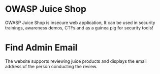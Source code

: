 # OWASP Juice Shop
OWASP Juice Shop is insecure web application, It can be used in security trainings, awareness demos, CTFs and as a guinea pig for security tools! 
# Find Admin Email
The website supports reviewing juice products and displays the email address of the person conducting the review.
